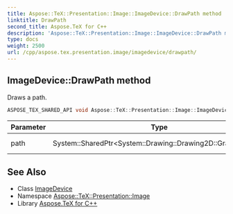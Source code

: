 ```yaml
---
title: Aspose::TeX::Presentation::Image::ImageDevice::DrawPath method
linktitle: DrawPath
second_title: Aspose.TeX for C++
description: 'Aspose::TeX::Presentation::Image::ImageDevice::DrawPath method. Draws a path in C++.'
type: docs
weight: 2500
url: /cpp/aspose.tex.presentation.image/imagedevice/drawpath/
---
```

## ImageDevice::DrawPath method


Draws a path.

```cpp
ASPOSE_TEX_SHARED_API void Aspose::TeX::Presentation::Image::ImageDevice::DrawPath(System::SharedPtr<System::Drawing::Drawing2D::GraphicsPath> path) override
```


| Parameter | Type | Description |
| --- | --- | --- |
| path | System::SharedPtr\<System::Drawing::Drawing2D::GraphicsPath\> | A path to draw. |



## See Also

* Class [ImageDevice](../)
* Namespace [Aspose::TeX::Presentation::Image](../../)
* Library [Aspose.TeX for C++](../../../)
